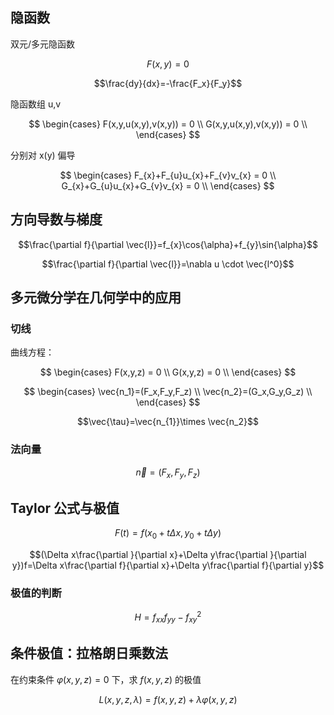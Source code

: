 

## 隐函数

双元/多元隐函数

$$F(x,y)=0$$

$$\frac{dy}{dx}=-\frac{F_x}{F_y}$$

隐函数组 u,v

$$
\begin{cases}
F(x,y,u(x,y),v(x,y)) = 0 \\ 
G(x,y,u(x,y),v(x,y)) = 0 \\
\end{cases}
$$

分别对 x(y) 偏导

$$
\begin{cases}
F_{x}+F_{u}u_{x}+F_{v}v_{x} = 0 \\ 
G_{x}+G_{u}u_{x}+G_{v}v_{x} = 0 \\
\end{cases}
$$

## 方向导数与梯度

$$\frac{\partial f}{\partial \vec{l}}=f_{x}\cos{\alpha}+f_{y}\sin{\alpha}$$

$$\frac{\partial f}{\partial \vec{l}}=\nabla u \cdot \vec{l^0}$$

## 多元微分学在几何学中的应用

### 切线

曲线方程：

$$
\begin{cases}
F(x,y,z) = 0 \\ 
G(x,y,z) = 0 \\
\end{cases}
$$

$$
\begin{cases}
\vec{n_1}=(F_x,F_y,F_z) \\ 
\vec{n_2}=(G_x,G_y,G_z) \\
\end{cases}
$$

$$\vec{\tau}=\vec{n_{1}}\times \vec{n_2}$$

### 法向量

$$\vec{n}=(F_x,F_y,F_z)$$

## Taylor 公式与极值

$$F(t)=f(x_{0}+t\Delta x,y_{0}+t\Delta y)$$

$$(\Delta x\frac{\partial }{\partial x}+\Delta y\frac{\partial }{\partial y})f=\Delta x\frac{\partial f}{\partial x}+\Delta y\frac{\partial f}{\partial y}$$

### 极值的判断

$$H=f_{xx}f_{yy}-f_{xy}^2$$

## 条件极值：拉格朗日乘数法

在约束条件 $\varphi(x,y,z)=0$ 下，求 $f(x,y,z)$ 的极值

$$L(x,y,z,\lambda)=f(x,y,z)+\lambda\varphi(x,y,z)$$